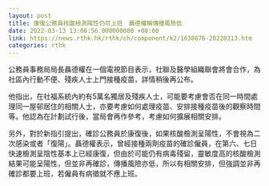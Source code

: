 ```yaml
---
layout: post
title: 康復公務員核酸檢測陽性仍可上班　聶德權稱傳播風險低
date: 2022-03-13 13:08:56.000000000 +08:00
link: https://news.rthk.hk/rthk/ch/component/k2/1638676-20220313.htm
categories: rthk
---
```


公務員事務局局長聶德權在一個電視節目表示，社聯及醫學組織聯會將會合作，為社區內行動不便、殘疾人士上門接種疫苗，詳情稍後再公布。

他指出，在社福系統內約有5萬名獨居及殘疾人士，可能要考慮會否在同一時間處理同一屋邨居住的相關人士，亦要考慮如何處理疫苗、安排接種疫苗後的觀察時間等。他認為在計劃試行後，當局會再作參考，考慮如何擴展相關安排。

另外，對於新指引提出，確診公務員於康復後，如果核酸檢測呈陽性，不會視為二次感染或者「復陽」。聶德權表示，曾經接種兩劑疫苗的確診僱員，在第六、七日快速檢測呈陰性基本上已經康復，但由於可能仍有病毒殘留，靈敏度高的核酸檢測結果可能呈陽性，但並非再確診，傳播風險亦低，所以有相關安排，但強調並非再確診都要上班，若僱員有病徵就不應上班。
